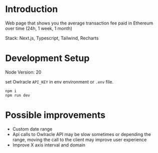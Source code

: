 
# Introduction

Web page that shows you the average transaction fee paid in Ethereum over time (24h, 1 week, 1 month)

Stack: Next.js, Typescript, Tailwind, Recharts

# Development Setup

Node Version: 20

set Owlracle `API_KEY` in env environment or `.env` file.

```
npm i
npm run dev
```


# Possible improvements

* Custom date range
* Api calls to Owlracle API may be slow sometimes or depending the range, moving the call to the client may improve user experience
* Improve X axis interval and domain
